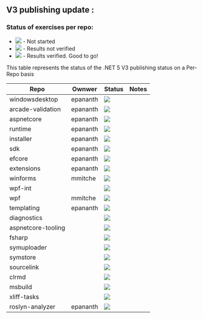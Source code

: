 ## V3 publishing update :

### Status of exercises per repo:
- ![][red] - Not started
- ![][yellow] - Results not verified
- ![][green] - Results verified. Good to go!

This table represents the status of the .NET 5 V3 publishing status on a Per-Repo basis

| Repo                | Ownwer       | Status       | Notes                                |
| ------------------  | -------------|--------------|--------------------------------------|
| windowsdesktop      | epananth     | ![][green]   |                                      |
| arcade-validation   | epananth     | ![][green]   |                                      |
| aspnetcore          | epananth     | ![][green]   |                                      |
| runtime             | epananth     | ![][green]   |                                      |
| installer           | epananth     | ![][green]   |                                      |
| sdk                 | epananth     | ![][green]   |                                      |
| efcore              | epananth     | ![][green]   |                                      |
| extensions          | epananth     | ![][green]   |                                      |
| winforms            | mmitche      | ![][green]   |                                      |
| wpf-int             |              | ![][red]     |                                      |
| wpf                 | mmitche      | ![][green]   |                                      |
| templating          | epananth     | ![][green]   |                                      |
| diagnostics         |              | ![][red]     |                                      |
| aspnetcore-tooling  |              | ![][red]     |                                      |
| fsharp              |              | ![][red]     |                                      |
| symuploader         |              | ![][red]     |                                      |
| symstore            |              | ![][red]     |                                      |
| sourcelink          |              | ![][red]     |                                      |
| clrmd               |              | ![][red]     |                                      |
| msbuild             |              | ![][red]     |                                      |
| xliff-tasks         |              | ![][red]     |                                      |
| roslyn-analyzer     | epananth     | ![][green]   |                                      |


[red]: https://individual.icons-land.com/IconsPreview/Sport/PNG/16x16/Ball_Red.png
[green]: https://individual.icons-land.com/IconsPreview/Sport/PNG/16x16/Ball_Green.png
[yellow]: https://individual.icons-land.com/IconsPreview/Sport/PNG/16x16/Ball_Yellow.png
